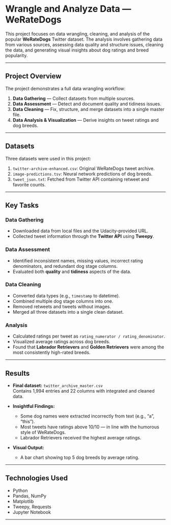 
# Wrangle and Analyze Data — WeRateDogs

This project focuses on data wrangling, cleaning, and analysis of the popular **WeRateDogs** Twitter dataset. The analysis involves gathering data from various sources, assessing data quality and structure issues, cleaning the data, and generating visual insights about dog ratings and breed popularity.

---

## Project Overview

The project demonstrates a full data wrangling workflow:
1. **Data Gathering** — Collect datasets from multiple sources.
2. **Data Assessment** — Detect and document quality and tidiness issues.
3. **Data Cleaning** — Fix, structure, and merge datasets into a single master file.
4. **Data Analysis & Visualization** — Derive insights on tweet ratings and dog breeds.

---

## Datasets

Three datasets were used in this project:

1. `twitter-archive-enhanced.csv`: Original WeRateDogs tweet archive.
2. `image-predictions.tsv`: Neural network predictions of dog breeds.
3. `tweet_json.txt`: Fetched from Twitter API containing retweet and favorite counts.

---

## Key Tasks

### Data Gathering
- Downloaded data from local files and the Udacity-provided URL.
- Collected tweet information through the **Twitter API** using **Tweepy**.

### Data Assessment
- Identified inconsistent names, missing values, incorrect rating denominators, and redundant dog stage columns.
- Evaluated both **quality** and **tidiness** aspects of the data.

### Data Cleaning
- Converted data types (e.g., `timestamp` to datetime).
- Combined multiple dog stage columns into one.
- Removed retweets and tweets without images.
- Merged all three datasets into a single clean dataset.

### Analysis
- Calculated ratings per tweet as `rating_numerator / rating_denominator`.
- Visualized average ratings across dog breeds.
- Found that **Labrador Retrievers** and **Golden Retrievers** were among the most consistently high-rated breeds.

---

## Results

- **Final dataset:** `twitter_archive_master.csv`  
  Contains 1,994 entries and 22 columns with integrated and cleaned data.

- **Insightful Findings:**
  - Some dog names were extracted incorrectly from text (e.g., “a”, “this”).
  - Most tweets have ratings above 10/10 — in line with the humorous style of WeRateDogs.
  - Labrador Retrievers received the highest average ratings.

- **Visual Output:**
  - A bar chart showing top 5 dog breeds by average rating.

---

## Technologies Used

- Python  
- Pandas, NumPy  
- Matplotlib  
- Tweepy, Requests  
- Jupyter Notebook

---
